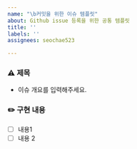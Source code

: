 ```yaml
---
name: "\b커밋을 위한 이슈 템플릿"
about: Github issue 등록을 위한 공통 템플릿
title: ''
labels: ''
assignees: seochae523

---
```


### ⚠️ 제목
- 이슈 개요를 입력해주세요.

### ✏️ 구현 내용
- [ ] 내용1
- [ ] 내용 2
